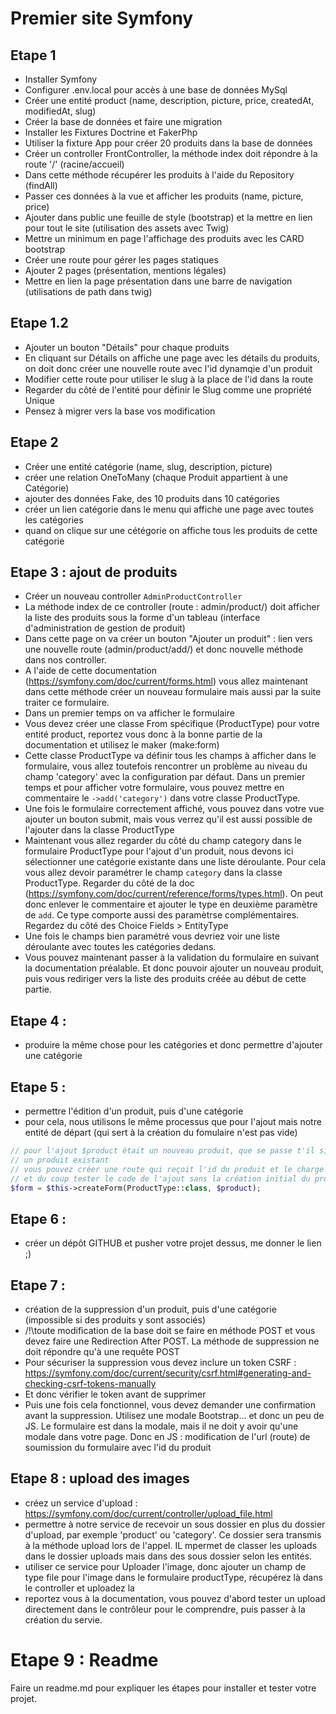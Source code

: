 # Premier site Symfony


## Etape 1

- Installer Symfony
- Configurer .env.local pour accès à une base de données MySql
- Créer une entité product (name, description, picture, price, createdAt, modifiedAt, slug)
- Créer la base de données et faire une migration
- Installer les Fixtures Doctrine et FakerPhp
- Utiliser la fixture App pour créer 20 produits dans la base de données 
- Créer un controller FrontController, la méthode index doit répondre à la route '/' (racine/accueil)
- Dans cette méthode récupérer les produits à l'aide du Repository (findAll)
- Passer ces données à la vue et afficher les produits (name, picture, price)
- Ajouter dans public une feuille de style (bootstrap) et la mettre en lien pour tout le site (utilisation des assets avec Twig)
- Mettre un minimum en page l'affichage des produits avec les CARD bootstrap
- Créer une route pour gérer les pages statiques
- Ajouter 2 pages (présentation, mentions légales)
- Mettre en lien la page présentation dans une barre de navigation (utilisations de path dans twig)

## Etape 1.2
- Ajouter un bouton "Détails" pour chaque produits
- En cliquant sur Détails on affiche une page avec les détails du produits, on doit donc créer une nouvelle route avec l'id dynamqie d'un produit
- Modifier cette route pour utiliser le slug à la place de l'id dans la route
- Regarder du côté de l'entité pour définir le Slug comme une propriété Unique
- Pensez à migrer vers la base vos modification

## Etape 2

- Créer une entité catégorie (name, slug, description, picture)
- créer une relation OneToMany (chaque Produit appartient à une Catégorie)
- ajouter des données Fake, des 10 produits dans 10 catégories
- créer un lien catégorie dans le menu qui affiche une page avec toutes les catégories
- quand on clique sur une cétégorie on affiche tous les produits de cette catégorie

## Etape 3 : ajout de produits

- Créer un nouveau controller `AdminProductController`
- La méthode index de ce controller (route : admin/product/) doit afficher la liste des produits sous la forme d'un tableau (interface d'administration de gestion de produit)
- Dans cette page on va créer un bouton "Ajouter un produit" : lien vers une nouvelle route (admin/product/add/) et donc nouvelle méthode dans nos controller.
- A l'aide de cette documentation (https://symfony.com/doc/current/forms.html) vous allez maintenant dans cette méthode créer un nouveau formulaire mais aussi par la suite traiter ce formulaire.
- Dans un premier temps on va afficher le formulaire
- Vous devez créer une classe From spécifique (ProductType) pour votre entité product, reportez vous donc à la bonne partie de la documentation et utilisez le maker (make:form)
- Cette classe ProductType va définir tous les champs à afficher dans le formulaire, vous allez toutefois rencontrer un problème au niveau du champ 'category' avec la configuration par défaut. Dans un premier temps et pour afficher votre formulaire, vous pouvez mettre en commentaire le `->add('category')` dans votre classe ProductType.
- Une fois le formulaire correctement affiché, vous pouvez dans votre vue ajouter un bouton submit, mais vous verrez qu'il est aussi possible de l'ajouter dans la classe ProductType
- Maintenant vous allez regarder du côté du champ category dans le formulaire ProductType pour l'ajout d'un produit, nous devons ici sélectionner une catégorie existante dans une liste déroulante. Pour cela vous allez devoir paramétrer le champ `category` dans la classe ProductType. Regarder du côté de la doc (https://symfony.com/doc/current/reference/forms/types.html). On peut donc enlever le commentaire et ajouter le type en deuxième paramètre de `add`. Ce type comporte aussi des paramètrse complémentaires. Regardez du côté des Choice Fields > EntityType
- Une fois le champs bien paramétré vous devriez voir une liste déroulante avec toutes les catégories dedans.
- Vous pouvez maintenant passer à la validation du formulaire en suivant la documentation préalable. Et donc pouvoir ajouter un nouveau produit, puis vous rediriger vers la liste des produits créée au début de cette partie.


## Etape 4 : 
- produire la même chose pour les catégories et donc permettre d'ajouter une catégorie


## Etape 5 : 
- permettre l'édition d'un produit, puis d'une catégorie
- pour cela, nous utilisons le même processus que pour l'ajout mais notre entité de départ (qui sert à la création du fomulaire n'est pas vide)

```php
// pour l'ajout $product était un nouveau produit, que se passe t'il si $product contient
// un produit existant
// vous pouvez créer une route qui reçoit l'id du produit et le charge avec @ParamConverter
// et du coup tester le code de l'ajout sans la création initial du product
$form = $this->createForm(ProductType::class, $product);
```

## Etape 6 : 
- créer un dépôt GITHUB et pusher votre projet dessus, me donner le lien ;)

## Etape 7 :
- création de la suppression d'un produit, puis d'une catégorie (impossible si des produits y sont associés)
- /!\toute modification de la base doit se faire en méthode POST et vous devez faire une Redirection After POST. La méthode de suppression ne doit répondre qu'à une requête POST 
- Pour sécuriser la suppression vous devez inclure un token CSRF : https://symfony.com/doc/current/security/csrf.html#generating-and-checking-csrf-tokens-manually
- Et donc vérifier le token avant de supprimer
- Puis une fois cela fonctionnel, vous devez demander une confirmation avant la suppression. Utilisez une modale Bootstrap... et donc un peu de JS. Le formulaire est dans la modale, mais il ne doit y avoir qu'une modale dans votre page. Donc en JS : modification de l'url (route) de soumission du formulaire avec l'id du produit

## Etape 8 : upload des images
- créez un service d'upload : https://symfony.com/doc/current/controller/upload_file.html
- permettre à notre service de recevoir un sous dossier en plus du dossier d'upload, par exemple 'product' ou 'category'. Ce dossier sera transmis à la méthode upload lors de l'appel. IL mpermet de classer les uploads dans le dossier uploads mais dans des sous dossier selon les entités.
- utiliser ce service pour Uploader l'image, donc ajouter un champ de type file pour l'image dans le formulaire productType, récupérez là dans le controller et uploadez la
- reportez vous à la documentation, vous pouvez d'abord tester un upload directement dans le contrôleur pour le comprendre, puis passer à la création du servie.

# Etape 9 : Readme

Faire un readme.md pour expliquer les étapes pour installer et tester votre projet.
